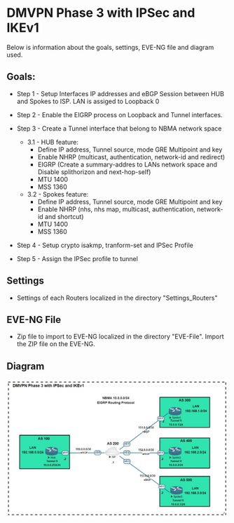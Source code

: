 # DMVPN Phase 3 with IPSec and IKEv1

Below is information about the goals, settings, EVE-NG file and diagram used.

## Goals:

- Step 1 - Setup Interfaces IP addresses and eBGP Session between HUB and Spokes to ISP. LAN is assiged to Loopback 0
- Step 2 - Enable the EIGRP process on Loopback and Tunnel interfaces.
- Step 3 - Create a Tunnel interface that belong to NBMA network space 
	 - 3.1 - HUB feature:
		- Define IP address, Tunnel source, mode GRE Multipoint and key
		- Enable NHRP (multicast, authentication, network-id and redirect)
		- EIGRP (Create a summary-addres to LANs network space and Disable splithorizon and next-hop-self)
		- MTU 1400
		- MSS 1360
	- 3.2 - Spokes feature:
		- Define IP address, Tunnel source, mode GRE Multipoint and key
		- Enable NHRP (nhs, nhs map, multicast, authentication, network-id and shortcut)
		- MTU 1400
		- MSS 1360

- Step 4 - Setup crypto isakmp, tranform-set and IPSec Profile
- Step 5 - Assign the IPSec profile to tunnel

## Settings

- Settings of each Routers localized in the directory "Settings_Routers"

## EVE-NG File

- Zip file to import to EVE-NG localized in the directory "EVE-File". Import the ZIP file on the EVE-NG.

## Diagram

![Test Image 1](https://github.com/hugothomazpsouza/ENARSI/blob/main/Lab-DMVPN%20Phase%203%20with%20IPSec%20and%20IKEv1/Diagram/DMVPN%20Diagram.jpg)






